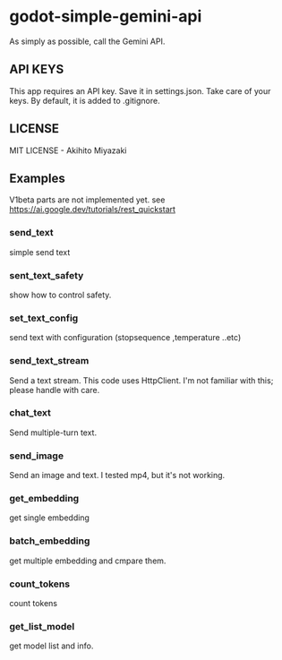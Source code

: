 # godot-simple-gemini-api
As simply as possible, call the Gemini API.
## API KEYS
This app requires an API key. Save it in settings.json. Take care of your keys. By default, it is added to .gitignore.
## LICENSE
MIT LICENSE - Akihito Miyazaki
## Examples
V1beta parts are not implemented yet.
see https://ai.google.dev/tutorials/rest_quickstart
### send_text
simple send text
### sent_text_safety
show how to control safety.
### set_text_config
send text with configuration (stopsequence ,temperature ..etc)
### send_text_stream
Send a text stream. This code uses HttpClient. I'm not familiar with this; please handle with care.
### chat_text
Send multiple-turn text.
### send_image
Send an image and text. I tested mp4, but it's not working.
### get_embedding
get single embedding
### batch_embedding
get  multiple embedding and cmpare them.
### count_tokens
count tokens
### get_list_model
get model list and info.

